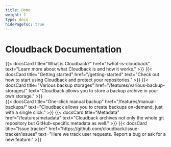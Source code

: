 ```yaml
---
title: Home
weight: 1
type: docs
hidePageToc: true
---
```


# Cloudback Documentation

<div class="flex-row-to-column">
{{< docsCard 
  title="What is Cloudback?"
  href="/what-is-cloudback"
  text="Learn more about what Cloudback is and how it works." >}}
{{< docsCard 
  title="Getting started"
  href="/getting-started"
  text="Check out how to start using Cloudback and protect your repositories." >}}
{{< docsCard 
  title="Various backup storages"
  href="/features/various-backup-storages/"
  text="Cloudback allows you to store a backup archive in your own storage." >}}
</div>
<div class="flex-row-to-column pb-5">
{{< docsCard 
  title="One-click manual backup"
  href="/features/manual-backups/"
  text="Cloudback allows you to create backups on-demand, just with a single click." >}}
{{< docsCard 
  title="Metadata"
  href="/features/metadata"
  text="Cloudback archives not only the whole git repository but GitHub-specific metadata as well." >}}
{{< docsCard 
  title="Issue tracker"
  href="https://github.com/cloudback/issue-tracker/issues"
  text="Here we track user requests. Report a bug or ask for a new feature." >}}
</div>
